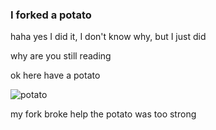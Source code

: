 ### I forked a potato

haha yes I did it, I don't know why, but I just did

why are you still reading

ok here have a potato

![potato](http://i.imgur.com/dRnvRZZ.jpg)

my fork broke help the potato was too strong
